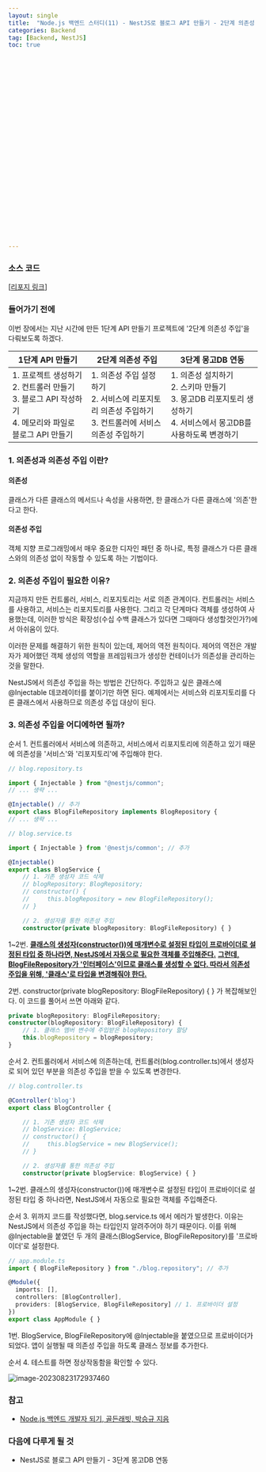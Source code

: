 ```yaml
---
layout: single
title:  "Node.js 백엔드 스터디(11) - NestJS로 블로그 API 만들기 - 2단계 의존성 주입"
categories: Backend
tag: [Backend, NestJS]
toc: true 




























---
```


### 소스 코드

[[리포지 링크](https://github.com/dkgkejdrb/blog_file_API.git)]



### 들어가기 전에

이번 장에서는 지난 시간에 만든 1단계 API 만들기 프로젝트에 '2단계 의존성 주입'을 다뤄보도록 하겠다.

| 1단계 API 만들기                                             | 2단계 의존성 주입                                            | 3단계 몽고DB 연동                                            |
| ------------------------------------------------------------ | ------------------------------------------------------------ | ------------------------------------------------------------ |
| 1. 프로젝트 생성하기<br />2. 컨트롤러 만들기<br />3. 블로그 API 작성하기<br />4. 메모리와 파일로 블로그 API 만들기 | 1. 의존성 주입 설정하기<br />2. 서비스에 리포지토리 의존성 주입하기<br />3. 컨트롤러에 서비스 의존성 주입하기 | 1. 의존성 설치하기<br />2. 스키마 만들기<br />3. 몽고DB 리포지토리 생성하기<br />4. 서비스에서 몽고DB를 사용하도록 변경하기 |



### 1. 의존성과 의존성 주입 이란?

#### 의존성

클래스가 다른 클래스의 메서드나 속성을 사용하면, 한 클래스가 다른 클래스에 '의존'한다고 한다.

#### 의존성 주입

객체 지향 프로그래밍에서 매우 중요한 디자인 패턴 중 하나로, 특정 클래스가 다른 클래스와의 의존성 없이 작동할 수 있도록 하는 기법이다.





### 2. 의존성 주입이 필요한 이유?

지금까지 만든 컨트롤러, 서비스, 리포지토리는 서로 의존 관계이다. 컨트롤러는 서비스를 사용하고, 서비스는 리포지토리를 사용한다. 그리고 각 단계마다 객체를 생성하여 사용했는데, 이러한 방식은 확장성(수십 수백 클래스가 있다면 그때마다 생성할것인가?)에서 아쉬움이 있다. 

이러한 문제를 해결하기 위한 원칙이 있는데, 제어의 역전 원칙이다. 제어의 역전은 개발자가 제어했던 객체 생성의 역할을 프레임워크가 생성한 컨테이너가 의존성을 관리하는 것을 말한다.

NestJS에서 의존성 주입을 하는 방법은 간단하다. 주입하고 싶은 클래스에 @Injectable 데코레이터를 붙이기만 하면 된다. 예제에서는 서비스와 리포지토리를 다른 클래스에서 사용하므로 의존성 주입 대상이 된다.





### 3. 의존성 주입을 어디에하면 될까?

순서 1. 컨트롤러에서 서비스에 의존하고, 서비스에서 리포지토리에 의존하고 있기 때문에 의존성을 '서비스'와 '리포지토리'에 주입해야 한다.

```typescript
// blog.repository.ts

import { Injectable } from "@nestjs/common";
// ... 생략 ...

@Injectable() // 추가
export class BlogFileRepository implements BlogRepository {
// ... 생략 ...
```

```typescript
// blog.service.ts

import { Injectable } from '@nestjs/common'; // 추가

@Injectable()
export class BlogService {
    // 1. 기존 생성자 코드 삭제
    // blogRepository: BlogRepository;
    // constructor() {
    //     this.blogRepository = new BlogFileRepository();
    // }

    // 2. 생성자를 통한 의존성 주입
    constructor(private blogRepository: BlogFileRepository) { }
```

1~2번. **<u>클래스의 생성자(constructor())에 매개변수로 설정된 타입이 프로바이더로 설정된 타입 중 하나라면, NestJS에서 자동으로 필요한 객체를 주입해준다.</u>** <u>**그런데, BlogFileRepository가 '인터페이스'이므로 클래스를 생성할 수 없다. 따라서 의존성 주입을 위해, '클래스'로 타입을 변경해줘야 한다.**</u> 

2번. constructor(private blogRepository: BlogFileRepository) { } 가 복잡해보인다. 이 코드를 풀어서 쓰면 아래와 같다.

```typescript
private blogRepository: BlogFileRepository;
constructor(blogRepository: BlogFileRepository) {
	// 1. 클래스 멤버 변수에 주입받은 blogRepository 할당
	this.blogRepository = blogRepository;
}
```





순서 2. 컨트롤러에서 서비스에 의존하는데, 컨트롤러(blog.controller.ts)에서 생성자로 되어 있던 부분을 의존성 주입을 받을 수 있도록 변경한다.

```typescript
// blog.controller.ts

@Controller('blog')
export class BlogController {

    // 1. 기존 생성자 코드 삭제
    // blogService: BlogService;
    // constructor() {
    //     this.blogService = new BlogService();
    // }

    // 2. 생성자를 통한 의존성 주입
    constructor(private blogService: BlogService) { }
```

1~2번. 클래스의 생성자(constructor())에 매개변수로 설정된 타입이 프로바이더로 설정된 타입 중 하나라면, NestJS에서 자동으로 필요한 객체를 주입해준다.





순서 3. 위까지 코드를 작성했다면, blog.service.ts 에서 에러가 발생한다. 이유는 NestJS에서 의존성 주입을 하는 타입인지 알려주어야 하기 때문이다. 이를 위해 @Injectable을 붙였던 두 개의 클래스(BlogService, BlogFileRepository)를 '프로바이더'로 설정한다.

```typescript
// app.module.ts
import { BlogFileRepository } from "./blog.repository"; // 추가

@Module({
  imports: [],
  controllers: [BlogController],
  providers: [BlogService, BlogFileRepository] // 1. 프로바이더 설정
})
export class AppModule { }
```

1번. BlogService, BlogFileRepository에 @Injectable을 붙였으므로 프로바이더가 되었다. 앱이 실행될 때 의존성 주입을 하도록 클래스 정보를 추가한다.



순서 4. 테스트를 하면 정상작동함을 확인할 수 있다.

![image-20230823172937460](../../images/2023-08-23-a8/image-20230823172937460.png)







### 참고

- [Node.js 백엔드 개발자 되기, 골든래빗, 박승규 지음](https://goldenrabbit.co.kr/product/be_node_backend/)



### 다음에 다루게 될 것

- NestJS로 블로그 API 만들기 - 3단계 몽고DB 연동



